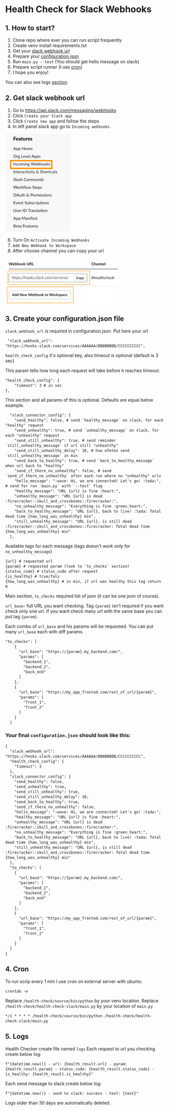 # Health Check for Slack Webhooks

## 1. How to start?
1. Clone repo where ever you can run script frequently
2. Create venv install requirements.txt
3. Get your [slack webhook url](#2-get-slack-webhook-url)
4. Prepare your [configuration.json](#3-create-your-configurationjson-file)
5. Run `main.py --test` (You should get hello message on slack)
6. Prepare script runner (I use [cron](#4-cron))
7. I hope you enjoy!

You can also see logs [section](#5-logs).

## 2. Get slack webhook url

1. Go to https://api.slack.com/messaging/webhooks
2. Click `Create your Slack app`
3. Click `Create new app` and follow the steps
4. In left panel slack app go to `Incoming webhooks`

![img.png](readme_image/img.png)

6. Turn On `Activate Incoming Webhooks`
6. `Add New Webhook to Workspace`
7. After choose channel you can copy your url

![img_1.png](readme_image/img_1.png)

## 3. Create your configuration.json file

`slack_webhook_url` is required in configuration.json. Put here your url
```
 "slack_webhook_url": "https://hooks.slack.com/services/AAAAAA/BBBBBBBB/CCCCCCCCCC",
```

`health_check_config` it's optional key, also timeout is optional (default is 3 sec)

This param tells how long each request will take before it reaches timeout.
```
"health_check_config": { 
    "timeout": 3 # in sec
},
```

This section and all params of this is optional. Defaults are equal below example.
```
  "slack_connector_config": {
    "send_healthy": false, # send `healthy_message` on slack, for each "healthy" request
    "send_unhealthy": true, # send `unhealthy_message` on slack, for each "unhealthy" request
    "send_still_unhealthy": true, # send reminder `still_unhealthy_message` if url still "unhealthy"
    "send_still_unhealthy_delay": 10, # how ofeten send `still_unhealthy_message` in min
    "send_back_to_healthy": true, # send `back_to_healthy_message` when url back to "healthy"
    "send_if_there_no_unhealthy": false, # send `send_if_there_no_unhealthy` after each run where no "unhealthy" urls
    "hello_message": ":wave: Hi, we are connected! Let's go! :tada:", # send for run `main.py` with `--test` flag
    "healthy_message": "URL {url} is fine :heart:",
    "unhealthy_message": "URL {url} is dead :firecracker::skull_and_crossbones::firecracker:",
    "no_unhealthy_message": "Everything is fine :green_heart:",
    "back_to_healthy_message": "URL {url}, back to live! :tada: Total dead time {how_long_was_unhealthy} min",
    "still_unhealthy_message": "URL {url}, is still dead :firecracker::skull_and_crossbones::firecracker: Total dead time {how_long_was_unhealthy} min"
  },

```

Available tags for each message (tags doesn't work only for `no_unhealthy_message`)
```
{url} # requested url
{param} # requested param (look to `to_checks` section)
{status_code} # status_code after request
{is_healthy} # true/fals
{how_long_was_unhealthy} # in min, if url was healthy this tag return 0
```

Main section, `to_checks` required list of json (it can be one json of course).

`url_base`- full URL you want checking. Tag `{param}` isn't required if you want check only one url.
If you want check many url with the same base you can put tag `{param}`. 

Each combo of `url_base` and his params will be requested.
You can put many `url_base` each with diff params.
```
"to_checks": [
    {
      "url_base": "https://{param}.my_backend.com/",
      "params": [
        "backend_1",
        "backend_2",
        "back_end"
      ]
    },
    {
      "url_base": "https://my_app_fronted.com/rest_of_url/{param}",
      "params": [
        "front_1",
        "front_2"
      ]
    }
  ]
```

### Your final `configuration.json` should look like this:
```
{
  "slack_webhook_url": "https://hooks.slack.com/services/AAAAAA/BBBBBBBB/CCCCCCCCCC",
  "health_check_config": { 
    "timeout": 3
  },
  "slack_connector_config": {
    "send_healthy": false,
    "send_unhealthy": true,
    "send_still_unhealthy": true,
    "send_still_unhealthy_delay": 10,
    "send_back_to_healthy": true,
    "send_if_there_no_unhealthy": false,
    "hello_message": ":wave: Hi, we are connected! Let's go! :tada:",
    "healthy_message": "URL {url} is fine :heart:",
    "unhealthy_message": "URL {url} is dead :firecracker::skull_and_crossbones::firecracker:",
    "no_unhealthy_message": "Everything is fine :green_heart:",
    "back_to_healthy_message": "URL {url}, back to live! :tada: Total dead time {how_long_was_unhealthy} min",
    "still_unhealthy_message": "URL {url}, is still dead :firecracker::skull_and_crossbones::firecracker: Total dead time {how_long_was_unhealthy} min"
  },
  "to_checks": [
    {
      "url_base": "https://{param}.my_backend.com/",
      "params": [
        "backend_1",
        "backend_2",
        "back_end"
      ]
    },
    {
      "url_base": "https://my_app_fronted.com/rest_of_url/{param}",
      "params": [
        "front_1",
        "front_2"
      ]
    }
  ]
}

```

## 4. Cron
To run scrip every 1 min I use cron on external server with ubuntu
```
crontab -e
```

Replace `/health-check/source/bin/python` by your venv location.
Replace `/health-check/health-check-slack/main.py` by your location of `main.py`
```
*/1 * * * * /health-check/source/bin/python /health-check/health-check-slack/main.py
```

## 5. Logs
Health Checker create file named `logs`
Each request to url you checking create below log:
```
f"{datetime.now()} - url: {health_result.url} - param: {health_result.param} - status_code: {health_result.status_code} - is_healthy: {health_result.is_healthy}"
```

Each send message to slack create below log:
```
f"{datetime.now()} - send to slack: success - text: {text}"
```

Logs older than 30 days are automatically deleted. 
